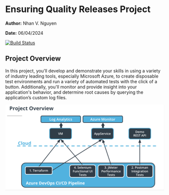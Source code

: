 # Ensuring Quality Releases Project

**Author:** Nhan V. Nguyen

**Date:** 06/04/2024

[![Build Status](https://dev.azure.com/odluser257077/Ensuring%20Quality%20Releases%20Project/_apis/build/status%2Fnvnhann.az-devoops-Ensuring-Quality-Releases-Project?branchName=main)](https://dev.azure.com/odluser257077/Ensuring%20Quality%20Releases%20Project/_build/latest?definitionId=1&branchName=main)

## Project Overview

In this project, you'll develop and demonstrate your skills in using a variety of industry leading tools, especially Microsoft Azure, to create disposable test environments and run a variety of automated tests with the click of a button. Additionally, you'll monitor and provide insight into your application's behavior, and determine root causes by querying the application’s custom log files.

![ov](./ov.png)

